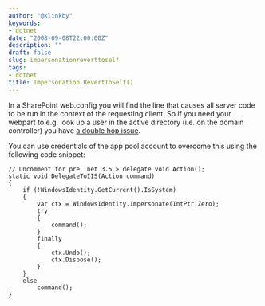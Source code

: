 ```yaml
---
author: "@klinkby"
keywords:
- dotnet
date: "2008-09-08T22:00:00Z"
description: ""
draft: false
slug: impersonationreverttoself
tags:
- dotnet
title: Impersonation.RevertToSelf()
---
```



In a SharePoint web.config you will find the line <identity impersonate="true"/> that causes all server code to be run in the context of the requesting client. So if you need your webpart to e.g. look up a user in the active directory (i.e. on the domain controller) you have [ a double hop issue](http://blogs.msdn.com/knowledgecast/archive/2007/01/31/the-double-hop-problem.aspx).

You can use credentials of the app pool account to overcome this using the following code snippet:

<pre class="csharpcode"><code><span class="rem">// Uncomment for pre .net 3.5 &gt; delegate void Action();</span>
<span class="kwrd">static</span> <span class="kwrd">void</span> DelegateToIIS(Action command)
{
    <span class="kwrd">if</span> (!WindowsIdentity.GetCurrent().IsSystem)
    {
        var ctx = WindowsIdentity.Impersonate(IntPtr.Zero);
        <span class="kwrd">try</span>
        {
            command();
        }
        <span class="kwrd">finally</span>
        {
            ctx.Undo();
            ctx.Dispose();
        }
    }
    <span class="kwrd">else</span>
        command();
}</code></pre>

